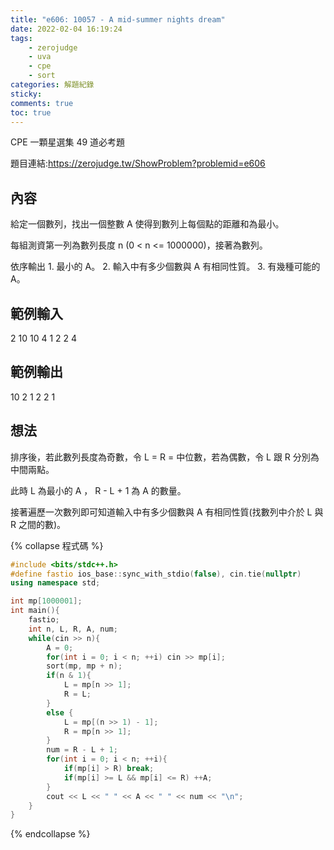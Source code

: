 ```yaml
---
title: "e606: 10057 - A mid-summer nights dream"
date: 2022-02-04 16:19:24
tags:
    - zerojudge
    - uva
    - cpe
    - sort
categories: 解題紀錄
sticky: 
comments: true
toc: true
---
```

CPE 一顆星選集 49 道必考題
<!--more-->
題目連結:https://zerojudge.tw/ShowProblem?problemid=e606
## 內容
給定一個數列，找出一個整數 A 使得到數列上每個點的距離和為最小。

每組測資第一列為數列長度 n (0 < n <= 1000000)，接著為數列。

依序輸出
1\. 最小的 A。
2\. 輸入中有多少個數與 A 有相同性質。
3\. 有幾種可能的 A。
## 範例輸入
2
10
10
4
1
2
2
4
## 範例輸出
10 2 1
2 2 1
## 想法
排序後，若此數列長度為奇數，令 L = R = 中位數，若為偶數，令 L 跟 R 分別為中間兩點。

此時 L 為最小的 A ， R - L + 1 為 A 的數量。

接著遍歷一次數列即可知道輸入中有多少個數與 A 有相同性質(找數列中介於 L 與 R 之間的數)。

{% collapse 程式碼 %}
```cpp
#include <bits/stdc++.h>
#define fastio ios_base::sync_with_stdio(false), cin.tie(nullptr)
using namespace std;

int mp[1000001];
int main(){
    fastio;
    int n, L, R, A, num;
    while(cin >> n){
        A = 0;
        for(int i = 0; i < n; ++i) cin >> mp[i];
        sort(mp, mp + n);
        if(n & 1){
            L = mp[n >> 1];
            R = L;
        }
        else {
            L = mp[(n >> 1) - 1];
            R = mp[n >> 1];
        }
        num = R - L + 1;
        for(int i = 0; i < n; ++i){
            if(mp[i] > R) break;
            if(mp[i] >= L && mp[i] <= R) ++A;
        }
        cout << L << " " << A << " " << num << "\n";
    }
}
```
{% endcollapse %}